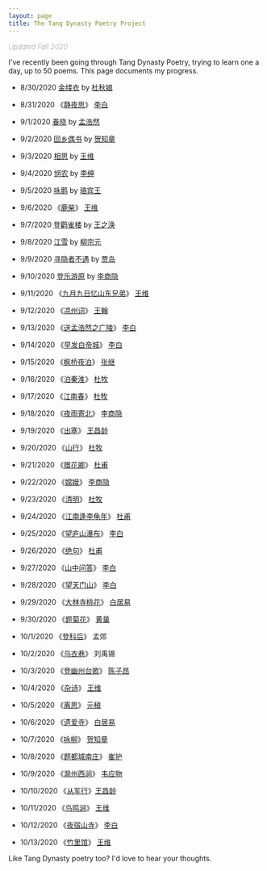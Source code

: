 ```yaml
---
layout: page
title: The Tang Dynasty Poetry Project
---
```


<span style="font-weight: lighter;">*Updated Fall 2020*</span>

I've recently been going through Tang Dynasty Poetry, trying to learn
one a day, up to 50 poems. This page documents my progress.

* 8/30/2020 [金缕衣](/projects/tang-dynasty-poetry/du-qiu-niang/jin-lv-yi) by [杜秋娘](/tag/杜秋娘)
* 8/31/2020	《[静夜思](/projects/tang-dynasty-poetry/li-bai/jing-ye-si)》 [李白](/tag/李白)
* 9/1/2020 [春晓](/projects/tang-dynasty-poetry/meng-hao-ran/chun-xiao)	by [孟浩然](/tag/孟浩然)
* 9/2/2020 [回乡偶书](/projects/tang-dynasty-poetry/he-zhi-zhang/hui-xiang-ou-shu) by [贺知章](/tag/贺知章)
* 9/3/2020 [相思](/projects/tang-dynasty-poetry/wang-wei/xiang-si) by [王维](/tag/王维)

* 9/4/2020 [悯农](/projects/tang-dynasty-poetry/li-shen/min-nong) by [李绅](/tag/李绅)
* 9/5/2020	[咏鹅](/projects/tang-dynasty-poetry/luo-bin-wang/yong-e) by [骆宾王](/tag/骆宾王)
* 9/6/2020	《[鹿柴](/projects/tang-dynasty-poetry/wang-wei/lv-zhai)》 [王维](/tag/王维)
* 9/7/2020	[登鹳雀楼](/projects/tang-dynasty-poetry/wang-zhi-huan/deng-guan-que-lou) by [王之涣](/tag/王之涣)
* 9/8/2020	[江雪](/projects/tang-dynasty-poetry/liu-zong-yuan/jiang-xue) by [柳宗元](/tag/柳宗元)

* 9/9/2020	[寻隐者不遇](/projects/tang-dynasty-poetry/jia-dao/xun-yin-zhe-bu-yu) by [贾岛](/tag/贾岛)
* 9/10/2020 [登乐游原](/projects/tang-dynasty-poetry/li-shang-yin/deng-le-you-yuan) by [李商隐](/tag/李商隐)
* 9/11/2020 《[九月九日忆山东兄弟](/projects/tang-dynasty-poetry/wang-wei/jiu-yue-jiu-ri-yi-shan-dong-xiong-di)》 [王维](/tag/王维)
* 9/12/2020 《[凉州词](/projects/tang-dyanasty-poetry/wang-han/liang-zhou-ci)》 [王翰](/tag/王翰)
* 9/13/2020 《[送孟浩然之广陵](/projects/tang-dyanasty-poetry/li-bai/song-meng-hao-ran-zhi-guang-ling)》 [李白](/tag/李白)

* 9/14/2020 《[早发白帝城](/projects/tang-dyanasty-poetry/li-bai/zao-fa-bai-di-cheng)》 [李白](/tag/李白)
* 9/15/2020 《[枫桥夜泊](/projects/tang-dyanasty-poetry/zhang-ji/feng-qiao-ye-bo)》 [张继](/tag/张继)
* 9/16/2020 《[泊秦淮](/projects/tang-dyanasty-poetry/du-mu/bo-qin-huai)》 [杜牧](/tag/杜牧)
* 9/17/2020 《[江南春](/projects/tang-dyanasty-poetry/du-mu/jiang-nan-chun)》 [杜牧](/tag/杜牧)
* 9/18/2020 《[夜雨寄北](/projects/tang-dynasty-poetry/yu-shang-yin/ye-yu-ji-bei)》 [李商隐](/tag/李商隐)

* 9/19/2020 《[出塞](/projects/tang-dynasty-poetry/wang-chang-ling/chu-sai)》 [王昌龄](/tag/王昌龄)
* 9/20/2020 《[山行](/projects/tang-dynasty-poetry/du-mu/san-xing)》 [杜牧](/tag/杜牧)
* 9/21/2020 《[赠花卿](/projects/tang-dynasty-poetry/du-fu/zeng-hua-qing)》 [杜甫](/tag/杜甫)
* 9/22/2020 《[嫦娥](/projects/tang-dynasty-poetry/li-shang-yin/chang-e)》 [李商隐](/tag/李商隐)
* 9/23/2020 《[清明](/projects/tang-dynasty-poetry/du-mu/qing-ming)》 [杜牧](/tag/杜牧)

* 9/24/2020 《[江南逢李龟年](/projects/tang-dynasty-poetry/du-fu/jiang-nan-feng-li-gui-nian)》 [杜甫](/tag/杜甫)
* 9/25/2020 《[望庐山瀑布](/projects/tang-dyanasty-poetry/li-bai/wang-lu-shan-bu-pu)》 [李白](/tag/李白)
* 9/26/2020 《[绝句](/projects/tang-dynasty-poetry/du-fu/jue-ju)》 [杜甫](/tag/杜甫)
* 9/27/2020 《[山中问答](/projects/tang-dyanasty-poetry/li-bai/shan-zhong-wen-da)》 [李白](/tag/李白)
* 9/28/2020 《[望天门山](/projects/tang-dyanasty-poetry/li-bai/wang-tian-men-shan)》 [李白](/tag/李白)

* 9/29/2020 《[大林寺桃花](/projects/tang-dynasty-poetry/bai-ju-yi/da-lin-si-tao-hua)》 [白居易](/tag/白居易)
* 9/30/2020 《[题菊花](/projects/tang-dynasty-poetry/huang-chao/ti-ju-hua)》 [黄巢](/tag/黄巢)
* 10/1/2020 《[登科后](/projects/tang-dynasty-poetry/meng-jiao/deng-ke-hou)》 孟郊
* 10/2/2020 《[乌衣巷](/projects/tang-dynasty-poetry/liu-yu-xi/wu-yi-xiang)》 刘禹锡
* 10/3/2020 《[登幽州台歌](/projects/tang-dynasty-poetry/chen-zi-ang/deng-you-zhou-tai-ge)》 [陈子昂](/tag/陈子昂)

* 10/4/2020 《[杂诗](/projects/tang-dynasty-poetry/wang-wei/za-shi)》 [王维](/tag/王维)
* 10/5/2020 《[离思](/projects/tang-dynasty-poetry/yuan-zhen/li-si)》 [元稹](/tag/元稹)
* 10/6/2020 《[遗爱寺](/projects/tang-dynasty-poetry/bai-ju-yi/yi-ai-si)》 [白居易](/tag/白居易)
* 10/7/2020 《[咏柳](/projects/tang-dynasty-poetry/he-zhi-zhang/yong-liu)》 [贺知章](/tag/贺知章)
* 10/8/2020 《[题都城南庄](/projects/tang-dynasty-poetry/cui-hu/ti-du-cheng-nan-zhuang)》 [崔护](/tag/崔护)

* 10/9/2020 《[滁州西涧](/projects/tang-dynasty-poetry/wei-ying-wu/chu-zhou-xin-jian)》 [韦应物](/tag/韦应物)
* 10/10/2020 《[从军行](/projects/tang-dynasty-poetry/wang-chang-ling/cong-jun-xing)》[王昌龄](/tag/王昌龄)
* 10/11/2020 《[鸟鸣涧](/projects/tang-dynasty-poetry/wang-wei/niao-ming-jian)》 [王维](/tag/王维)
* 10/12/2020 《[夜宿山寺](/projects/tang-dynasty-poetry/li-bai/ye-su-shan-si)》 [李白](/tag/李白)
* 10/13/2020 《[竹里馆](/projects/tang-dynasty-poetry/wang-wei/zhu-li-guan)》 [王维](/tag/王维)

Like Tang Dynasty poetry too? I'd love to hear your thoughts.
